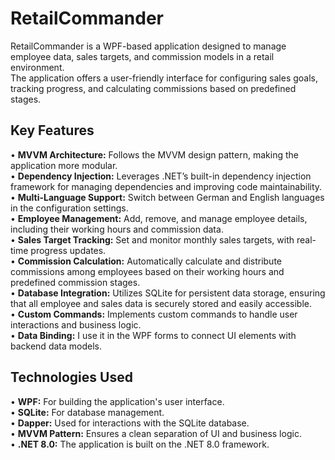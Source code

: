 # RetailCommander<br />
 
RetailCommander is a WPF-based application designed to manage employee data, sales targets, and commission models in a retail environment. <br />
The application offers a user-friendly interface for configuring sales goals, tracking progress, and calculating commissions based on predefined stages.<br />
 
## Key Features<br />
 
   • **MVVM Architecture:** Follows the MVVM design pattern, making the application more modular.<br />
   • **Dependency Injection:** Leverages .NET’s built-in dependency injection framework for managing dependencies and improving code maintainability.<br />
   • **Multi-Language Support:** Switch between German and English languages in the configuration settings.<br />
   • **Employee Management:** Add, remove, and manage employee details, including their working hours and commission data.<br />
   • **Sales Target Tracking:** Set and monitor monthly sales targets, with real-time progress updates.<br />
   • **Commission Calculation:** Automatically calculate and distribute commissions among employees based on their working hours and predefined commission stages.<br />
   • **Database Integration:** Utilizes SQLite for persistent data storage, ensuring that all employee and sales data is securely stored and easily accessible.<br />
   • **Custom Commands:** Implements custom commands to handle user interactions and business logic.<br />
   • **Data Binding:** I use it in the WPF forms to connect UI elements with backend data models.<br />
 
## Technologies Used<br />
 
   • **WPF:** For building the application's user interface.<br />
   • **SQLite:** For database management.<br />
   • **Dapper:** Used for interactions with the SQLite database.<br />
   • **MVVM Pattern:** Ensures a clean separation of UI and business logic.<br />
   • **.NET 8.0:** The application is built on the .NET 8.0 framework.<br />
 